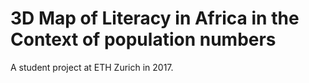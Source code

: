 # 3D Map of Literacy in Africa in the Context of population numbers

A student project at ETH Zurich in 2017.
